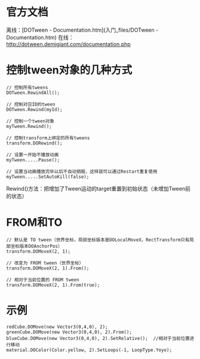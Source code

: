 # 官方文档
离线：[DOTween - Documentation.htm](入门_files/DOTween - Documentation.htm)
在线：http://dotween.demigiant.com/documentation.php

# 控制tween对象的几种方式
```
// 控制所有tweens
DOTween.RewindAll();

// 控制对应ID的tween
DOTween.Rewind(myId);

// 控制一个tween对象
myTween.Rewind();

// 控制transform上绑定的所有tweens
transform.DORewind();

// 设置一开始不播放动画
myTween.....Pause();

// 设置当动画播放完毕以后不自动销毁，这样就可以通过Restart重复使用
myTween.....SetAutoKill(false);
```
Rewind()方法：把增加了Tween运动的target重置到初始状态（未增加Tween前的状态）

# FROM和TO
```
// 默认是 TO tween（世界坐标，局部坐标版本是DOLocalMoveX，RectTransform只有局部坐标版本DOAnchorPos）
transform.DOMoveX(2, 1);

// 改变为 FROM tween（世界坐标）
transform.DOMoveX(2, 1).From();

// 相对于当前位置的 FROM tween
transform.DOMoveX(2, 1).From(true);
```

# 示例
```
redCube.DOMove(new Vector3(0,4,0), 2);
greenCube.DOMove(new Vector3(0,4,0), 2).From();
blueCube.DOMove(new Vector3(0,4,0), 2).SetRelative();  //相对于当前位置进行移动
material.DOColor(Color.yellow, 2).SetLoops(-1, LoopType.Yoyo);
```